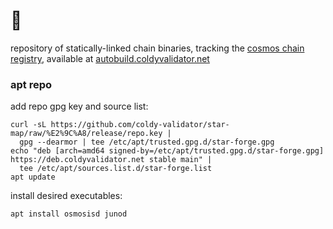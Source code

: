 # 🌌

repository of statically-linked chain binaries, tracking the [cosmos chain registry](https://github.com/cosmos/chain-registry), available at [autobuild.coldyvalidator.net](https://autobuild.coldyvalidator.net)

### apt repo

add repo gpg key and source list:
```
curl -sL https://github.com/coldy-validator/star-map/raw/%E2%9C%A8/release/repo.key |
  gpg --dearmor | tee /etc/apt/trusted.gpg.d/star-forge.gpg
echo "deb [arch=amd64 signed-by=/etc/apt/trusted.gpg.d/star-forge.gpg] https://deb.coldyvalidator.net stable main" |
  tee /etc/apt/sources.list.d/star-forge.list
apt update
```

install desired executables:
```
apt install osmosisd junod
```
